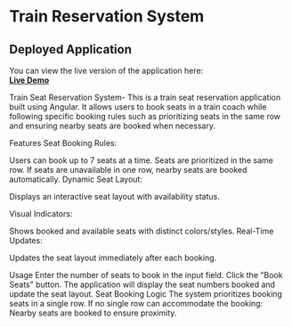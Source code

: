 # Train Reservation System

## Deployed Application

You can view the live version of the application here:  
[**Live Demo**](https://train-reservation-rouge.vercel.app/)



Train Seat Reservation System-
This is a train seat reservation application built using Angular. It allows users to book seats in a train coach while following specific booking rules such as prioritizing seats in the same row and ensuring nearby seats are booked when necessary.

Features
Seat Booking Rules:

Users can book up to 7 seats at a time.
Seats are prioritized in the same row.
If seats are unavailable in one row, nearby seats are booked automatically.
Dynamic Seat Layout:

Displays an interactive seat layout with availability status.

Visual Indicators:

Shows booked and available seats with distinct colors/styles.
Real-Time Updates:

Updates the seat layout immediately after each booking.

Usage
Enter the number of seats to book in the input field.
Click the "Book Seats" button.
The application will display the seat numbers booked and update the seat layout.
Seat Booking Logic
The system prioritizes booking seats in a single row.
If no single row can accommodate the booking:
Nearby seats are booked to ensure proximity.
